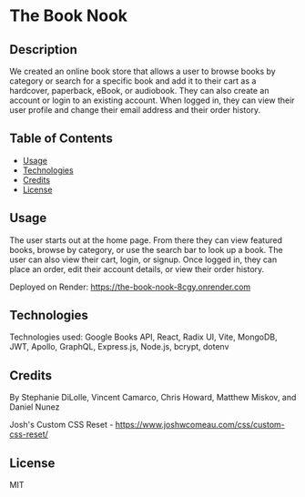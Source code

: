 # The Book Nook

## Description

We created an online book store that allows a user to browse books by category or search for a specific book and add it to their cart as a hardcover, paperback, eBook, or audiobook. They can also create an account or login to an existing account. When logged in, they can view their user profile and change their email address and their order history.

## Table of Contents

- [Usage](#usage)
- [Technologies](#technologies)
- [Credits](#credits)
- [License](#license)


## Usage

The user starts out at the home page. From there they can view featured books, browse by category, or use the search bar to look up a book. The user can also view their cart, login, or signup. Once logged in, they can place an order, edit their account details, or view their order history.

Deployed on Render: https://the-book-nook-8cgy.onrender.com

## Technologies

Technologies used: Google Books API, React, Radix UI, Vite, MongoDB, JWT, Apollo, GraphQL, Express.js, Node.js, bcrypt, dotenv

## Credits

By Stephanie DiLolle, Vincent Camarco, Chris Howard, Matthew Miskov, and Daniel Nunez 

Josh's Custom CSS Reset - https://www.joshwcomeau.com/css/custom-css-reset/

## License

MIT

